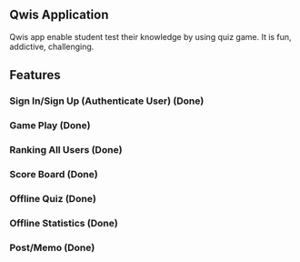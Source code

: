 ## Qwis Application

Qwis app enable student test their knowledge by using quiz game. It is fun, addictive, challenging.

## Features

### Sign In/Sign Up (Authenticate User) (Done)

### Game Play (Done)

### Ranking All Users (Done)

### Score Board (Done)

### Offline Quiz (Done)

### Offline Statistics (Done)

### Post/Memo (Done)